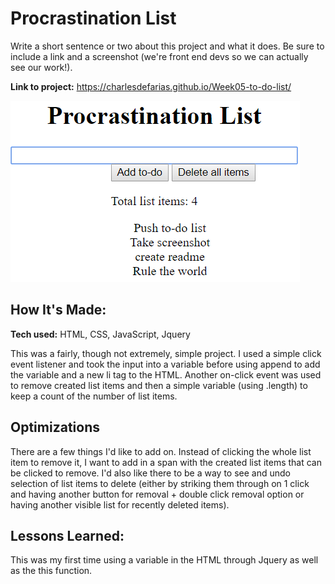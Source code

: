 # Procrastination List
Write a short sentence or two about this project and what it does. Be sure to include a link and a screenshot (we're front end devs so we can actually see our work!).

**Link to project:** https://charlesdefarias.github.io/Week05-to-do-list/

![image](todo.png)

## How It's Made:

**Tech used:** HTML, CSS, JavaScript, Jquery

This was a fairly, though not extremely, simple project. I used a simple click event listener and took the input into a variable before using append to  add the variable and a new li tag to the HTML. Another on-click event was used to remove created list items and then a simple variable (using .length) to keep a count of the number of list items.

## Optimizations
There are a few things I'd like to add on. Instead of clicking the whole list item to remove it, I want to add in a span with the created list items that can be clicked to remove. I'd also like there to be a way to see and undo selection of list items to delete (either by striking them through on 1 click and having another button for removal + double click removal option or having another visible list for recently deleted items).

## Lessons Learned:

This was my first time using a variable in the HTML through Jquery as well as the this function.
